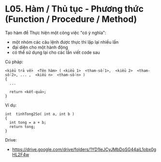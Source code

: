 
# L05. Hàm / Thủ tục - Phương thức (Function / Procedure / Method)

Tạo hàm để Thực hiện một công việc "có ý nghĩa":
- một nhóm các câu lệnh được thực thi lặp lại nhiều lần
- đại diện cho một hành động
- có thể sử dụng lại cho các lần viết code sau

Cú pháp:  
```
<kiểu trả về>  <Tên hàm> ( <kiểu 1>  <tham-số-1>,  <kiểu 2>  <tham-số-2>, ... ,  <kiểu n>  <tham-số-n> )
{
  ...
  
  return <kết-quả>;
}
```


Ví dụ:  
```
int  tinhTong2So( int a, int b )
{
  int tong = a + b;
  return tong;
}
```

Drive:  
- https://drive.google.com/drive/folders/1YD1leJCyJMbDoSG44aiL1obx0gHL2F4w 
